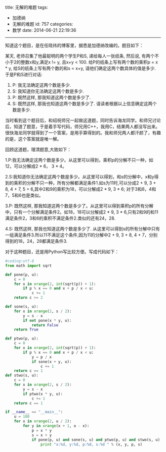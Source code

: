 title: 无解的难题
tags:
  - 加德纳
  - 无解的难题
id: 757
categories:
  - 数学
date: 2014-06-21 22:19:36
---

知道这个题目，是在任晓祎的博客里，据悉是加德纳改编的。题目如下：

某天, 老师召集了他最聪明的两个学生P和S, 递给每人一张纸条, 然后说, 有两个不小于2的整数x和y,满足x != y, 且x+y < 100\. 给P的纸条上写有两个数的乘积p = x * y, 给S的纸条上写有两个数的和s = x+y, 请他们确定这两个数具体的值是多少. 于是P和S进行对话:

1.  P: 我无法确定这两个数是多少.
2.  S: 我知道你无法确定这两个数是多少.
3.  P: 既然这样, 那我知道这两个数是多少了.
4.  S: 既然这样, 那我也知道这两个数是多少了.
请读者根据以上信息确定这两个数是多少.

当时看到这个题目后，和绍祝师兄一起做这道题，同时告诉海龙同学。和师兄讨论后，知道了题意，于是着手写代码，师兄用C++，我用C，结果两人都没写出来。很快海龙同学就得到了一个答案，是用手算得到的。我和师兄两人都汗颜了，有趣的是，这个答案就是唯一解。

回顾这道题，理清题意,大致如下：

1.P:我无法确定这两个数是多少。从这里可以得到，乘积p的分解不只一种，如12，可以分解成2 * 6， 3 * 4。

2.S:我知道你无法确定这两个数是多少。从这里可以得到，和s的分解中，x和y得到的乘积的分解不只一种，所有分解都满足条件1.如s为11时,可以分成2 + 9, 3 + 8, 4 + 7, 5 + 6,其中2和9的乘积为18，可以分解成2 * 9, 3 * 6; 对于3和8，4和7，5和6也是类似。

3.P: 既然这样, 那我知道这两个数是多少了。从这里可以得到乘积p的所有分解中，只有一个分解满足条件2。如18，18可以分解成2 * 9, 3 * 6,只有2和9的和11满足条件2，3和6的乘积不满足条件2.类似的还有24，28.

4.S: 既然这样, 那我也知道这两个数是多少了. 从这里可以得到s的所有分解中只有一组满足条件3.所以11不满足这个条件,因为11的分解中2 + 9, 3 + 8, 4 + 7，分别得到的18，24，28都满足条件3.

对于这种题目，还是用Python写比较方便。写成代码如下：

``` python
#coding:utf-8
from math import sqrt

def pone(p, u):
    c = 0
    for x in xrange(2, int(sqrt(p)) + 1):
        if p % x == 0 and x + p / x < u:
            c += 1
    return c >= 2

def sone(s, u):
    for x in xrange(2, s / 2):
        y = s - x
        if not pone(x * y, u):
            return False
    return True

def ptwo(p, u):
    c = 0
    for x in xrange(2, int(sqrt(p)) + 1):
        if p % x == 0 and x + p / x < u:
            y = p / x
            if sone(x + y, u):
                c += 1
    return c == 1
def stwo(s, u):
    c = 0
    for x in xrange(2, s / 2):
        y = s - x
        if ptwo(x * y, u):
            c += 1
    return c == 1

if __name__ == "__main__":
    u = 100
    for x in xrange(2, u / 2):
        for y in xrange(x + 1, u - x):
            p = x * y
            s = x + y
            if pone(p, u) and sone(s, u) and ptwo(p, u) and stwo(s, u):
                print "x:%d, y:%d, p:%d, s:%d " % (x, y, p, s)
```